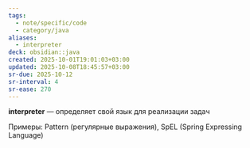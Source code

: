 ```yaml
---
tags:
  - note/specific/code
  - category/java
aliases:
  - interpreter
deck: obsidian::java
created: 2025-10-01T19:01:03+03:00
updated: 2025-10-08T18:45:57+03:00
sr-due: 2025-10-12
sr-interval: 4
sr-ease: 270
---
```


**interpreter**
—
определяет свой язык для реализации задач

Примеры: Pattern (регулярные выражения), SpEL (Spring Expressing Language)
